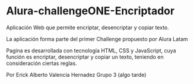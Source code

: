 # Alura-challengeONE-Encriptador 
Aplicación Web que permite encriptar, desencriptar y copiar texto.

La aplicación forma parte del primer Challenge propuesto por Alura Latam 

Pagina es desarrollada con tecnología HTML, CSS y JavaScript, cuya función es encriptar, desencriptar y copiar un texto, teniendo en consideración ciertas reglas.

Por Erick Alberto Valencia Hernadez Grupo 3 (algo tarde)